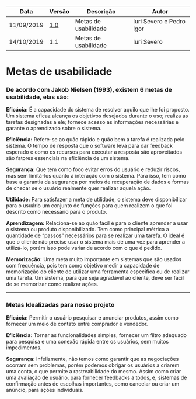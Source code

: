 | Data | Versão | Descrição | Autor |
| --- | --- | --- | --- |
| 11/09/2019 | [1.0](metas_usabilidade_v1.md) | Metas de usabilidade  | Iuri Severo e Pedro Igor |
| 14/10/2019 | 1.1 | Metas de usabilidade  | Iuri Severo |

# Metas de usabilidade
### De acordo com Jakob Nielsen (1993), existem 6 metas de usabilidade, elas são:
**Eficácia:** É a capacidade do sistema de resolver aquilo que lhe foi proposto. Um sistema eficaz alcança os objetivos desejados durante o uso; realiza as tarefas designadas a ele; fornece acesso as informações necessárias e garante o aprendizado sobre o sistema.
 
**Eficiência:** Refere-se ao quão rápido e quão bem a tarefa é realizada pelo sistema. O tempo de resposta que o software leva para dar feedback esperado e como os recursos para executar a resposta são aproveitados são fatores essenciais na eficiência de um sistema.

**Segurança:** Que tem como foco evitar erros do usuário e reduzir riscos, mas sem limitá-los quanto à interação com o sistema. Para isso, tem como base a garantia da segurança por meios de recuperação de dados e formas de checar se o usuário realmente quer realizar aquela ação.

**Utilidade:** Para satisfazer a meta de utilidade, o sistema deve disponibilizar para o usuário um conjunto de funções para quem realizem o que foi descrito como necessário para o produto.

**Aprendizagem:** Relaciona-se ao quão fácil é para o cliente aprender a usar o sistema ou produto disponibilizado. Tem como principal métrica a quantidade de “passos” necessários para se realizar uma tarefa. O ideal é que o cliente não precise usar o sistema mais de uma vez para aprender a utilizá-lo, porém isso pode variar de acordo com o que é pedido.

**Memorização:** Uma meta muito importante em sistemas que são usados com frequência, pois tem como objetivo medir a capacidade de memorização do cliente de utilizar uma ferramenta específica ou de realizar uma tarefa. Um sistema, para que seja agradável ao cliente, deve ser fácil de se memorizar como realizar ações.
***
### Metas Idealizadas para nosso projeto

**Eficácia:** Permitir o usuário pesquisar e anunciar produtos, assim como fornecer um meio de contato entre comprador e vendedor.

**Eficiência:** Tornar as funcionalidades simples, fornecer um filtro adequado para pesquisa e uma conexão rápida entre os usuários, sem muitos impedimentos.

**Segurança:** Infelizmente, não temos como garantir que as negociações ocorram sem problemas, porém podemos obrigar os usuários a criarem uma conta, o que permite a rastreabilidade do mesmo. 
Assim como criar uma avaliação de usuário, para fornecer feedbacks a todos, e, sistemas de confirmação antes de escolhas importantes, como cancelar ou criar um anúncio, para ações individuais.
